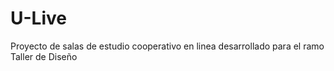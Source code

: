 # U-Live
 Proyecto de salas de estudio cooperativo en linea desarrollado para el ramo Taller de Diseño
